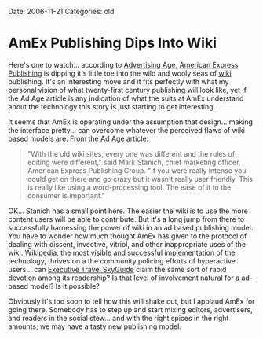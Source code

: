 Date: 2006-11-21
Categories: old

# AmEx Publishing Dips Into Wiki

Here's one to watch... according to <a href="http://www.adage.com">Advertising Age</a>, <a href="http://www.amexpub.com/">American Express Publishing</a> is dipping it's little toe into the wild and wooly seas of <a href="http://en.wikipedia.org/wiki/Wiki">wiki</a> publishing.  It's an interesting move and it fits perfectly with what my personal vision of what twenty-first century publishing will look like, yet if the Ad Age article is any indication of what the suits at AmEx understand about the technology this story is just starting to get interesting.

It seems that AmEx is operating under the assumption that design... making the interface pretty... can overcome whatever the perceived flaws of wiki based models are. From the <a href="http://adage.com/mediaworks/article.php?article_id=113406">Ad Age article:</a>
<blockquote>"With the old wiki sites, every one was different and the rules of editing were different," said Mark Stanich, chief marketing officer, American Express Publishing Group. "If you were really intense you could get on there and go crazy but it wasn't really user friendly. This is really like using a word-processing tool. The ease of it to the consumer is important."</blockquote>
OK... Stanich has a small point here.  The easier the wiki is to use the more content users will be able to contribute.  But it's a long jump from there to successfully harnessing the power of wiki in an ad based publishing model.  You have to wonder how much thought AmEx has given to the protocol of dealing with dissent, invective, vitriol, and other inappropriate uses of the wiki.  <a href="http://www.wikipedia.org">Wikipedia</a>, the most visible and successful implementation of the technology, thrives on a the community policing efforts of hyperactive users... can <a href="http://www.eskyguide.com/">Executive Travel SkyGuide</a> claim the same sort of rabid devotion among its readership? Is that level of involvement natural for a ad-based model?  Is it possible?

Obviously it's too soon to tell how this will shake out, but I applaud AmEx for going there.  Somebody has to step up and start mixing editors, advertisers, and readers in the social stew... and with the right spices in the right amounts, we may have a tasty new publishing model.
